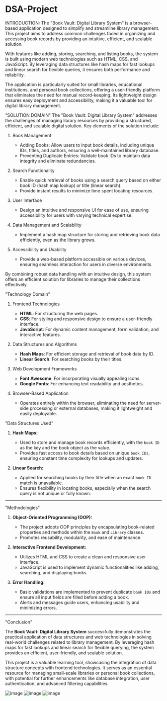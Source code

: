 # DSA-Project
INTRODUCTION: The "Book Vault: Digital Library System" is a browser-based application designed to simplify and streamline library management. This project aims to address common challenges faced in organizing and accessing book records by providing an intuitive, efficient, and scalable solution. 

With features like adding, storing, searching, and listing books, the system is built using modern web technologies such as HTML, CSS, and JavaScript. By leveraging data structures like hash maps for fast lookups and linear search for flexible queries, it ensures both performance and reliability. 

The application is particularly suited for small libraries, educational institutions, and personal book collections, offering a user-friendly platform that eliminates the need for manual record-keeping. Its lightweight design ensures easy deployment and accessibility, making it a valuable tool for digital library management.


"SOLUTION DOMAIN"
The "Book Vault: Digital Library System" addresses the challenges of managing library resources by providing a structured, efficient, and scalable digital solution. Key elements of the solution include:

1. Book Management  
   - Adding Books: Allow users to input book details, including unique IDs, titles, and authors, ensuring a well-maintained library database.  
   - Preventing Duplicate Entries: Validate book IDs to maintain data integrity and eliminate redundancies.

2. Search Functionality 
   - Enable quick retrieval of books using a search query based on either book ID (hash map lookup) or title (linear search).  
   - Provide instant results to minimize time spent locating resources.

3. User Interface 
   - Design an intuitive and responsive UI for ease of use, ensuring accessibility for users with varying technical expertise.  

4. Data Management and Scalability
   - Implement a hash map structure for storing and retrieving book data efficiently, even as the library grows.

5. Accessibility and Usability 
   - Provide a web-based platform accessible on various devices, ensuring seamless interaction for users in diverse environments.

By combining robust data handling with an intuitive design, this system offers an efficient solution for libraries to manage their collections effectively.


"Technology Domain"
1. Frontend Technologies
   - **HTML**: For structuring the web pages.  
   - **CSS**: For styling and responsive design to ensure a user-friendly interface.  
   - **JavaScript**: For dynamic content management, form validation, and interactive features.

2. Data Structures and Algorithms 
   - **Hash Maps**: For efficient storage and retrieval of book data by ID.  
   - **Linear Search**: For searching books by their titles.

3. Web Development Frameworks  
   - **Font Awesome**: For incorporating visually appealing icons.  
   - **Google Fonts**: For enhancing text readability and aesthetics.

4. Browser-Based Application 
   - Operates entirely within the browser, eliminating the need for server-side processing or external databases, making it lightweight and easily deployable.
  

"Data Structures Used"

1. **Hash Maps:**  
   - Used to store and manage book records efficiently, with the `book ID` as the key and the book object as the value.  
   - Provides fast access to book details based on unique `book IDs`, ensuring constant time complexity for lookups and updates.  

2. **Linear Search:**  
   - Applied for searching books by their title when an exact `book ID` match is unavailable.  
   - Ensures flexibility in locating books, especially when the search query is not unique or fully known.  

---

"Methodologies"

1. **Object-Oriented Programming (OOP):**  
   - The project adopts OOP principles by encapsulating book-related properties and methods within the `Book` and `Library` classes.  
   - Promotes reusability, modularity, and ease of maintenance.  

2. **Interactive Frontend Development:**  
   - Utilizes HTML and CSS to create a clean and responsive user interface.  
   - JavaScript is used to implement dynamic functionalities like adding, searching, and displaying books.  

3. **Error Handling:**  
   - Basic validations are implemented to prevent duplicate `book IDs` and ensure all input fields are filled before adding a book.  
   - Alerts and messages guide users, enhancing usability and minimizing errors.  

---

"Conclusion"

The **Book Vault: Digital Library System** successfully demonstrates the practical application of data structures and web technologies in solving real-world challenges related to library management. By leveraging hash maps for fast lookups and linear search for flexible querying, the system provides an efficient, user-friendly, and scalable solution.  

This project is a valuable learning tool, showcasing the integration of data structure concepts with frontend technologies. It serves as an essential resource for managing small-scale libraries or personal book collections, with potential for further enhancements like database integration, user authentication, and advanced filtering capabilities.  

![image](https://github.com/user-attachments/assets/652c7298-f122-4e70-bdd3-d83851393ce1)
![image](https://github.com/user-attachments/assets/5e656385-ce68-4085-a063-ebc4a2779f57)
![image](https://github.com/user-attachments/assets/a1c6500f-73ca-478c-84f2-b982a4db2d63)











